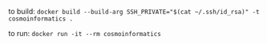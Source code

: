 to build: 
  `docker build --build-arg SSH_PRIVATE="$(cat ~/.ssh/id_rsa)" -t cosmoinformatics .`
  
to run:
  `docker run -it --rm cosmoinformatics`
